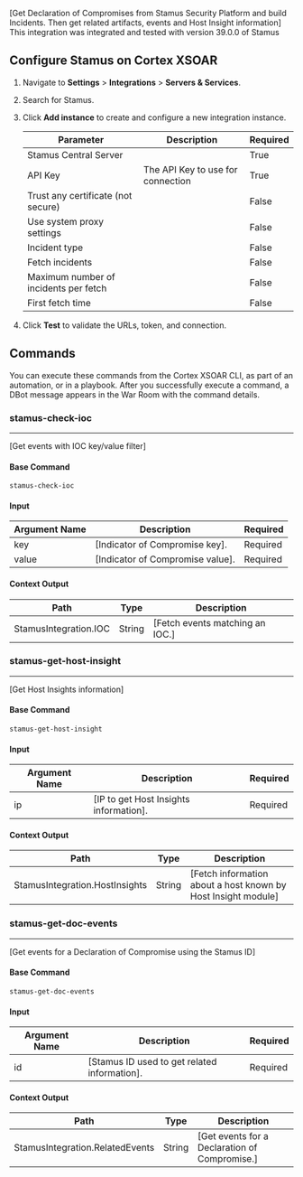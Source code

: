 [Get Declaration of Compromises from Stamus Security Platform and build Incidents. Then get related artifacts, events and Host Insight information]
This integration was integrated and tested with version 39.0.0 of Stamus

## Configure Stamus on Cortex XSOAR

1. Navigate to **Settings** > **Integrations** > **Servers & Services**.
2. Search for Stamus.
3. Click **Add instance** to create and configure a new integration instance.

    | **Parameter** | **Description** | **Required** |
    | --- | --- | --- |
    | Stamus Central Server |  | True |
    | API Key | The API Key to use for connection | True |
    | Trust any certificate (not secure) |  | False |
    | Use system proxy settings |  | False |
    | Incident type |  | False |
    | Fetch incidents |  | False |
    | Maximum number of incidents per fetch |  | False |
    | First fetch time |  | False |

4. Click **Test** to validate the URLs, token, and connection.

## Commands

You can execute these commands from the Cortex XSOAR CLI, as part of an automation, or in a playbook.
After you successfully execute a command, a DBot message appears in the War Room with the command details.

### stamus-check-ioc

***
[Get events with IOC key/value filter]

#### Base Command

`stamus-check-ioc`

#### Input

| **Argument Name** | **Description** | **Required** |
| --- | --- | --- |
| key | [Indicator of Compromise key]. | Required |
| value | [Indicator of Compromise value]. | Required |

#### Context Output

| **Path** | **Type** | **Description** |
| --- | --- | --- |
| StamusIntegration.IOC | String | \[Fetch events matching an IOC.\] |

### stamus-get-host-insight

***
[Get Host Insights information]

#### Base Command

`stamus-get-host-insight`

#### Input

| **Argument Name** | **Description** | **Required** |
| --- | --- | --- |
| ip | [IP to get Host Insights information]. | Required |

#### Context Output

| **Path** | **Type** | **Description** |
| --- | --- | --- |
| StamusIntegration.HostInsights | String | \[Fetch information about a host known by Host Insight module\] |

### stamus-get-doc-events

***
[Get events for a Declaration of Compromise using the Stamus ID]

#### Base Command

`stamus-get-doc-events`

#### Input

| **Argument Name** | **Description** | **Required** |
| --- | --- | --- |
| id | [Stamus ID used to get related information]. | Required |

#### Context Output

| **Path** | **Type** | **Description** |
| --- | --- | --- |
| StamusIntegration.RelatedEvents | String | \[Get events for a Declaration of Compromise.\] |
